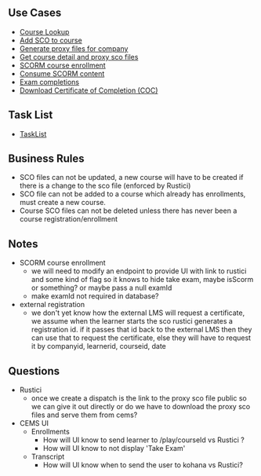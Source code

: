 ## Use Cases
- [Course Lookup]
- [Add SCO to course]
- [Generate proxy files for company]
- [Get course detail and proxy sco files]
- [SCORM course enrollment]
- [Consume SCORM content]
- [Exam completions]
- [Download Certificate of Completion (COC)]

## Task List
- [TaskList]

## Business Rules
- SCO files can not be updated, a new course will have to be created if there is a change to the sco file (enforced by Rustici)
- SCO file can not be added to a course which already has enrollments, must create a new course.
- Course SCO files can not be deleted unless there has never been a course registration/enrollment

## Notes
- SCORM course enrollment
  - we will need to modify an endpoint to provide UI with link to rustici and some kind of flag so it knows to hide take exam, maybe isScorm or something? or maybe pass a null examId
  - make examId not required in database?
- external registration
  - we don't yet know how the external LMS will request a certificate, we assume when the learner starts the sco rustici generates a registration id.  if it passes that id back to the external LMS then they can use that to request the certificate, else they will have to request it by companyid, learnerid, courseid, date

## Questions
- Rustici
  - once we create a dispatch is the link to the proxy sco file public so we can give it out directly or do we have to download the proxy sco files and serve them from cems?
- CEMS UI
  - Enrollments
    - How will UI know to send learner to /play/courseId vs Rustici ?
    - How will UI know to not display 'Take Exam'
  - Transcript
    - How will UI know when to send the user to kohana vs Rustici?

[Course Lookup]: UseCase/CourseLookup.md
[Add SCO to course]: UseCase/AddScoToCourse.md
[Generate proxy files for company]: UseCase/GenerateCompanyProxyScoFiles.md
[Get course detail and proxy sco files]: UseCase/CourseDetailAndProxyScoFiles.md
[SCORM course enrollment]: UseCase/ScormCourseEnrollment.md
[Consume SCORM content]: UseCase/ConsumeScormContent.md
[Exam completions]: UseCase/RecordCompletion.md
[View Exam Results]: UseCase/ViewExamResults.md
[Download Certificate of Completion (COC)]: UseCase/DownloadCOC.md
[TaskList]: ToDo.md
